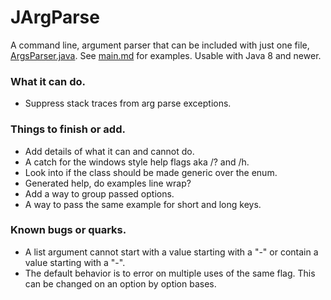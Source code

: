 # JArgParse
A command line, argument parser that can be included with just one file, [ArgsParser.java](src/ArgsParser.java). See [main.md](docs/main.md) for examples. Usable with Java 8 and newer.


### What it can do.
 - Suppress stack traces from arg parse exceptions.

### Things to finish or add.
 - Add details of what it can and cannot do.
 - A catch for the windows style help flags aka /? and /h.
 - Look into if the class should be made generic over the enum.
 - Generated help, do examples line wrap?
 - Add a way to group passed options.
 - A way to pass the same example for short and long keys.

### Known bugs or quarks.
 - A list argument cannot start with a value starting with a "-" or contain a value starting with a "-".
 - The default behavior is to error on multiple uses of the same flag. This can be changed on an option by option bases.

